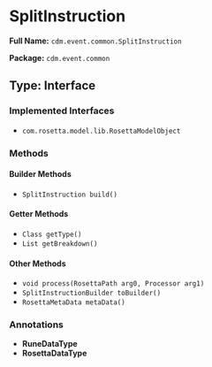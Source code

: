 # SplitInstruction

**Full Name:** `cdm.event.common.SplitInstruction`

**Package:** `cdm.event.common`

## Type: Interface

### Implemented Interfaces

- `com.rosetta.model.lib.RosettaModelObject`

### Methods

#### Builder Methods

- `SplitInstruction build()`

#### Getter Methods

- `Class getType()`
- `List getBreakdown()`

#### Other Methods

- `void process(RosettaPath arg0, Processor arg1)`
- `SplitInstructionBuilder toBuilder()`
- `RosettaMetaData metaData()`

### Annotations

- **RuneDataType**
- **RosettaDataType**

